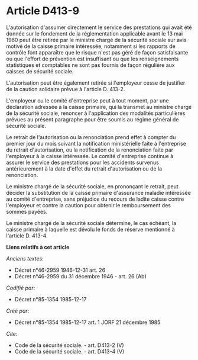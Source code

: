 # Article D413-9

L'autorisation d'assumer directement le service des prestations qui avait été donnée sur le fondement de la réglementation
applicable avant le 13 mai 1960 peut être retirée par le ministre chargé de la sécurité sociale sur avis motivé de la caisse
primaire intéressée, notamment si les rapports de contrôle font apparaître que le risque n'est pas géré de façon
satisfaisante ou que l'effort de prévention est insuffisant ou que les renseignements statistiques et comptables ne sont pas
fournis de façon régulière aux caisses de sécurité sociale. 

L'autorisation peut être également retirée si l'employeur cesse de justifier de la caution solidaire prévue à l'article D.
413-2. 

L'employeur ou le comité d'entreprise peut à tout moment, par une déclaration adressée à la caisse primaire, qui la transmet
au ministre chargé de la sécurité sociale, renoncer à l'application des modalités particulières prévues au présent paragraphe
pour être soumis au régime général de sécurité sociale. 

Le retrait de l'autorisation ou la renonciation prend effet à compter du premier jour du mois suivant la notification
ministérielle faite à l'entreprise du retrait d'autorisation, ou la notification de la renonciation faite par l'employeur à
la caisse intéressée. Le comité d'entreprise continue à assurer le service des prestations pour les accidents survenus
antérieurement à la date d'effet du retrait d'autorisation ou de la renonciation. 

Le ministre chargé de la sécurité sociale, en prononçant le retrait, peut décider la substitution de la caisse primaire
d'assurance maladie intéressée au comité d'entreprise, sans préjudice du recours de ladite caisse contre l'employeur et
contre la caution pour obtenir le remboursement des sommes payées. 

Le ministre chargé de la sécurité sociale détermine, le cas échéant, la caisse primaire à laquelle est dévolu le fonds de
réserve mentionné à l'article D. 413-4.

**Liens relatifs à cet article**

_Anciens textes_:

  - Décret n°46-2959 1946-12-31 art. 26
  - Décret n°46-2959 du 31 décembre 1946 - art. 26 (Ab)

_Codifié par_:

  - Décret n°85-1354 1985-12-17

_Créé par_:

  - Décret n°85-1354 1985-12-17 art. 1 JORF 21 décembre 1985

_Cite_:

  - Code de la sécurité sociale. - art. D413-2 (V)
  - Code de la sécurité sociale. - art. D413-4 (V)
